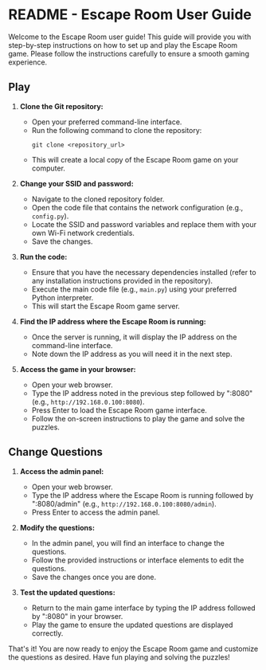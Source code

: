 # README - Escape Room User Guide

Welcome to the Escape Room user guide! This guide will provide you with step-by-step instructions on how to set up and play the Escape Room game. Please follow the instructions carefully to ensure a smooth gaming experience.

## Play

1. **Clone the Git repository:** 
   - Open your preferred command-line interface.
   - Run the following command to clone the repository: 
     ```
     git clone <repository_url>
     ```
   - This will create a local copy of the Escape Room game on your computer.

2. **Change your SSID and password:**
   - Navigate to the cloned repository folder.
   - Open the code file that contains the network configuration (e.g., `config.py`).
   - Locate the SSID and password variables and replace them with your own Wi-Fi network credentials.
   - Save the changes.

3. **Run the code:**
   - Ensure that you have the necessary dependencies installed (refer to any installation instructions provided in the repository).
   - Execute the main code file (e.g., `main.py`) using your preferred Python interpreter.
   - This will start the Escape Room game server.

4. **Find the IP address where the Escape Room is running:**
   - Once the server is running, it will display the IP address on the command-line interface.
   - Note down the IP address as you will need it in the next step.

5. **Access the game in your browser:**
   - Open your web browser.
   - Type the IP address noted in the previous step followed by ":8080" (e.g., `http://192.168.0.100:8080`).
   - Press Enter to load the Escape Room game interface.
   - Follow the on-screen instructions to play the game and solve the puzzles.

## Change Questions

1. **Access the admin panel:**
   - Open your web browser.
   - Type the IP address where the Escape Room is running followed by ":8080/admin" (e.g., `http://192.168.0.100:8080/admin`).
   - Press Enter to access the admin panel.

2. **Modify the questions:**
   - In the admin panel, you will find an interface to change the questions.
   - Follow the provided instructions or interface elements to edit the questions.
   - Save the changes once you are done.

3. **Test the updated questions:**
   - Return to the main game interface by typing the IP address followed by ":8080" in your browser.
   - Play the game to ensure the updated questions are displayed correctly.

That's it! You are now ready to enjoy the Escape Room game and customize the questions as desired. Have fun playing and solving the puzzles!
